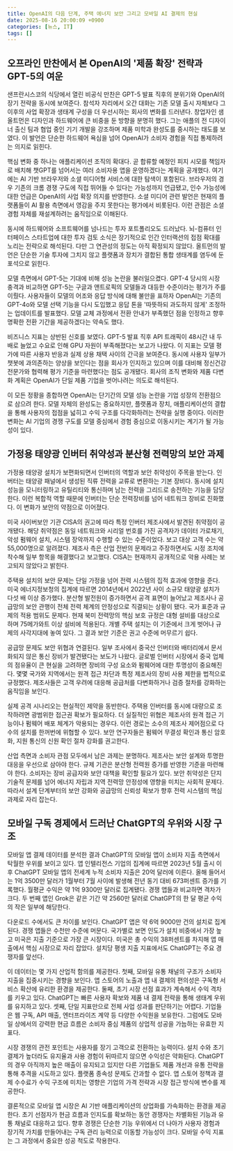 ```yaml
---
title: OpenAI의 다음 단계, 주택 에너지 보안 그리고 모바일 AI 결제의 현실
date: 2025-08-16 20:00:09 +0900
categories: [뉴스, IT]
tags: []
---
```


## 오프라인 만찬에서 본 OpenAI의 '제품 확장' 전략과 GPT-5의 여운
샌프란시스코의 식당에서 열린 비공식 만찬은 GPT-5 발표 직후의 분위기와 OpenAI의 장기 전략을 동시에 보여준다. 참석자 자리에서 오간 대화는 기존 모델 출시 자체보다 그 이후의 사업 확장과 생태계 구성을 더 우선시하는 회사의 변화를 드러낸다. 창업자인 샘 올트먼은 디자인과 하드웨어에 큰 비중을 둔 방향을 분명히 했다. 그는 애플의 전 디자이너 출신 팀과 협업 중인 기기 개발을 강조하며 제품 미학과 완성도를 중시하는 태도를 보였다. 이 발언은 단순한 하드웨어 욕심을 넘어 OpenAI가 소비자 경험을 직접 통제하려는 의지로 읽힌다.

핵심 변화 중 하나는 애플리케이션 조직의 확대다. 곧 합류할 예정인 피지 시모를 책임자로 배치해 챗GPT를 넘어서는 여러 소비자용 앱을 운영하겠다는 계획을 공개했다. 여기에는 AI 기반 브라우저와 소셜 미디어형 서비스에 대한 탐색이 포함된다. 브라우저의 경우 기존의 크롬 경쟁 구도에 직접 뛰어들 수 있다는 가능성까지 언급됐고, 인수 가능성에 대한 언급은 OpenAI의 사업 확장 의지를 반영한다. 소셜 미디어 관련 발언은 현재의 플랫폼들이 AI 활용 측면에서 영감을 주지 못한다는 평가에서 비롯된다. 이런 관점은 소셜 경험 자체를 재설계하려는 움직임으로 이해된다.

동시에 하드웨어와 소프트웨어를 넘나드는 투자 포트폴리오도 드러났다. 뇌-컴퓨터 인터페이스 스타트업에 대한 투자 검토 소식은 장기적으로 인간 인터랙션의 접점 확대를 노리는 전략으로 해석된다. 다만 그 연관성의 정도는 아직 확정되지 않았다. 올트먼의 발언은 단순한 기술 투자에 그치지 않고 플랫폼과 장치가 결합된 통합 생태계를 염두에 둔 포석으로 읽힌다.

모델 측면에서 GPT-5는 기대에 비해 성능 논란을 불러일으켰다. GPT-4 당시의 시장 충격과 비교하면 GPT-5는 구글과 앤트로픽의 모델들과 대등한 수준이라는 평가가 주를 이뤘다. 사용자들이 모델의 어조와 응답 방식에 대해 불만을 표하자 OpenAI는 기존의 GPT-4o와 모델 선택 기능을 다시 도입했고 응답 톤을 '따뜻하되 과도하지 않게' 조정하는 업데이트를 발표했다. 모델 교체 과정에서 전환 안내가 부족했던 점을 인정하고 향후 명확한 전환 기간을 제공하겠다는 약속도 했다.

비즈니스 지표는 상반된 신호를 보였다. GPT-5 발표 직후 API 트래픽이 48시간 내 두 배로 늘었고 수요로 인해 GPU 자원이 부족해졌다는 보고가 나왔다. 이 지표는 모델 평가에 따른 사용자 반응과 실제 상용 채택 사이의 간극을 보여준다. 동시에 사용자 일부가 챗봇에 과의존하는 양상을 보인다는 점을 회사가 인지하고 있으며 이를 대비해 정신건강 전문가와 협력해 평가 기준을 마련했다는 점도 공개됐다. 회사의 조직 변화와 제품 다변화 계획은 OpenAI가 단일 제품 기업을 벗어나려는 의도로 해석된다.

이 모든 정황을 종합하면 OpenAI는 단기간의 모델 성능 논란을 기업 성장의 전환점으로 삼으려 한다. 모델 자체의 완성도는 중요하지만, 플랫폼과 장치, 애플리케이션의 결합을 통해 사용자의 접점을 넓히고 수익 구조를 다각화하려는 전략을 실행 중이다. 이러한 변화는 AI 기업의 경쟁 구도를 모델 중심에서 경험 중심으로 이동시키는 계기가 될 가능성이 있다.

## 가정용 태양광 인버터 취약성과 분산형 전력망의 보안 과제
가정용 태양광 설치가 보편화되면서 인버터의 역할과 보안 취약성이 주목을 받는다. 인버터는 태양광 패널에서 생성된 직류 전력을 교류로 변환하는 기본 장비다. 동시에 설치 성능을 모니터링하고 유틸리티와 통신하며 남는 전력을 그리드로 송전하는 기능을 담당한다. 이런 복합적 역할 때문에 인버터는 단순 전력장비를 넘어 네트워크 장비로 진화했다. 이 변화가 보안의 약점으로 이어졌다.

미국 사이버보안 기관 CISA의 권고에 따라 특정 인버터 제조사에서 발견된 취약점이 공개됐다. 해당 취약점은 동일 네트워크와 시리얼 번호를 가진 공격자가 데이터 가로채기, 악성 펌웨어 설치, 시스템 장악까지 수행할 수 있는 수준이었다. 보고 대상 고객 수는 약 55,000명으로 알려졌다. 제조사 측은 산업 전반의 문제라고 주장하면서도 시정 조치에 착수해 일부 항목을 해결했다고 보고했다. CISA는 현재까지 공개적으로 악용 사례는 보고되지 않았다고 밝힌다.

주택용 설치의 보안 문제는 단일 가정을 넘어 전력 시스템의 집적 효과에 영향을 준다. 미국 에너지정보청의 집계에 따르면 2014년에서 2022년 사이 소규모 태양광 설치가 다섯 배 이상 증가했다. 분산형 발전원이 증가하면서 공격 표면이 늘어났고 제조사나 공급망의 보안 관행이 전체 전력 체계의 안정성으로 직결되는 상황이 됐다. 국가 표준과 규제의 적용 범위도 문제다. 현재 북미 전력망의 핵심 보호 규정은 대형 설비를 대상으로 하며 75메가와트 이상 설비에 적용된다. 개별 주택 설치는 이 기준에서 크게 벗어나 규제의 사각지대에 놓여 있다. 그 결과 보안 기준은 권고 수준에 머무르기 쉽다.

공급망 문제도 보안 위협과 연결된다. 일부 조사에서 중국산 인버터와 배터리에서 문서화되지 않은 통신 장비가 발견됐다는 보도가 나왔다. 글로벌 인버터 시장에서 중국 업체의 점유율이 큰 현실을 고려하면 장비의 구성 요소와 펌웨어에 대한 투명성이 중요해진다. 몇몇 국가와 지역에서는 원격 접근 차단과 특정 제조사의 장비 사용 제한을 법적으로 규정했다. 제조사들은 고객 우려에 대응해 공급처를 다변화하거나 검증 절차를 강화하는 움직임을 보인다.

실제 공격 시나리오는 현실적인 제약을 동반한다. 주택용 인버터를 동시에 대량으로 조작하려면 광범위한 접근권 확보가 필요하다. 더 실질적인 위협은 제조사의 원격 접근 기능이나 펌웨어 배포 체계가 악용되는 경우다. 이런 경로는 소수의 제조사 제어점으로 다수의 설치를 한꺼번에 위협할 수 있다. 보안 연구자들은 펌웨어 무결성 확인과 통신 암호화, 지원 통신의 신원 확인 절차 강화를 권고한다.

산업 측면과 소비자 관점 모두에서 남은 과제는 분명하다. 제조사는 보안 설계와 투명한 대응을 우선으로 삼아야 한다. 규제 기관은 분산형 전력원 증가를 반영한 기준을 마련해야 한다. 소비자는 장비 공급자와 보안 대책을 확인할 필요가 있다. 보안 취약성은 단지 기술적 문제를 넘어 에너지 자립과 지역 전력망 안정성에 영향을 미치는 사회적 문제다. 따라서 설계 단계부터의 보안 강화와 공급망의 신뢰성 확보가 향후 전력 시스템의 핵심 과제로 자리 잡는다.

## 모바일 구독 경제에서 드러난 ChatGPT의 우위와 시장 구조
모바일 앱 결제 데이터를 분석한 결과 ChatGPT의 모바일 앱이 소비자 지출 측면에서 탁월한 우위를 보이고 있다. 앱 인텔리전스 기업의 집계에 따르면 2023년 5월 출시 이후 ChatGPT 모바일 앱의 전세계 누적 소비자 지출은 20억 달러에 이른다. 올해 들어서는 1억 3500만 달러가 1월부터 7월 사이에 발생해 전년 동기 대비 673퍼센트 증가를 기록했다. 월평균 수익은 약 1억 9300만 달러로 집계됐다. 경쟁 앱들과 비교하면 격차가 크다. 두 번째 앱인 Grok은 같은 기간 약 2560만 달러로 ChatGPT의 한 달 평균 수익의 작은 일부에 해당한다.

다운로드 수에서도 큰 차이를 보인다. ChatGPT 앱은 약 6억 9000만 건의 설치로 집계된다. 경쟁 앱들은 수천만 수준에 머문다. 국가별로 보면 인도가 설치 비중에서 가장 높고 미국은 지출 기준으로 가장 큰 시장이다. 미국은 총 수익의 38퍼센트를 차지해 앱 매출에서 핵심 시장으로 자리 잡았다. 설치당 평생 지출 지표에서도 ChatGPT는 주요 경쟁자를 앞선다.

이 데이터는 몇 가지 산업적 함의를 제공한다. 첫째, 모바일 유통 채널의 구조가 소비자 지출을 집중시키는 경향을 보인다. 앱 스토어의 노출과 앱 내 결제의 편의성은 구독형 서비스 확산에 유리한 환경을 제공한다. 둘째, 초기 시장 선점 효과가 계속해서 수익 격차를 키우고 있다. ChatGPT는 빠른 사용자 확보와 제품 내 결제 전략을 통해 생태계 우위를 유지하고 있다. 셋째, 단일 지표만으로 전체 사업 성과를 판단하기는 어렵다. 기업들은 웹 구독, API 매출, 엔터프라이즈 계약 등 다양한 수익원을 보유한다. 그럼에도 모바일 상에서의 강력한 현금 흐름은 소비자 중심 제품의 상업적 성공을 가늠하는 유효한 지표다.

시장 경쟁의 관전 포인트는 사용자를 장기 고객으로 전환하는 능력이다. 설치 수와 초기 결제가 높더라도 유지율과 사용 경험이 뒤따르지 않으면 수익성은 약화된다. ChatGPT의 경우 아직까지 높은 매출이 유지되고 있지만 다른 기업들도 제품 개선과 유통 전략을 통해 추격을 시도하고 있다. 플랫폼 종속성 문제도 간과할 수 없다. 앱 스토어 정책과 결제 수수료가 수익 구조에 미치는 영향은 기업의 가격 전략과 시장 접근 방식에 변수를 제공한다.

결론적으로 모바일 앱 시장은 AI 기반 애플리케이션의 상업화를 가속화하는 환경을 제공한다. 초기 선점자가 현금 흐름과 인지도를 확보하는 동안 경쟁자는 차별화된 기능과 유통 채널로 대응하고 있다. 향후 경쟁은 단순한 기능 우위에서 더 나아가 사용자 경험과 장기적 가치를 만들어내는 구독 관리 능력으로 이동할 가능성이 크다. 모바일 수익 지표는 그 과정에서 중요한 성공 척도로 작용한다.